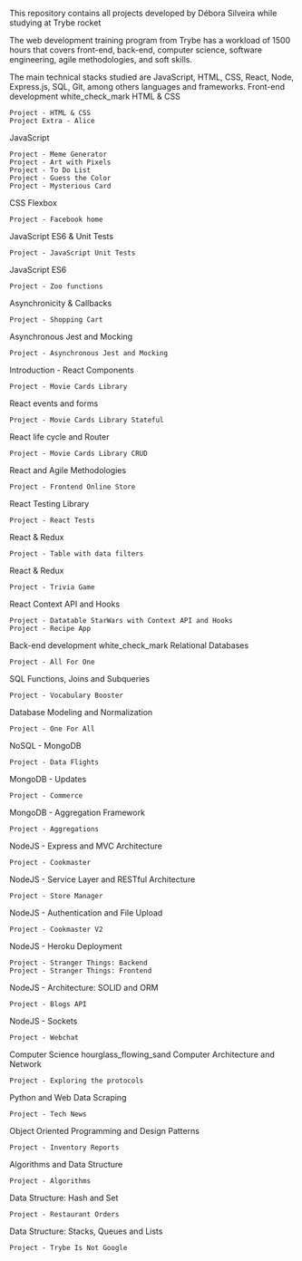 This repository contains all projects developed by Débora Silveira while studying at Trybe rocket

The web development training program from Trybe has a workload of 1500 hours that covers front-end, back-end, computer science, software engineering, agile methodologies, and soft skills.

The main technical stacks studied are JavaScript, HTML, CSS, React, Node, Express.js, SQL, Git, among others languages and frameworks.
Front-end development white_check_mark
HTML & CSS

    Project - HTML & CSS
    Project Extra - Alice

JavaScript

    Project - Meme Generator
    Project - Art with Pixels
    Project - To Do List
    Project - Guess the Color
    Project - Mysterious Card

CSS Flexbox

    Project - Facebook home

JavaScript ES6 & Unit Tests

    Project - JavaScript Unit Tests

JavaScript ES6

    Project - Zoo functions

Asynchronicity & Callbacks

    Project - Shopping Cart

Asynchronous Jest and Mocking

    Project - Asynchronous Jest and Mocking

Introduction - React Components

    Project - Movie Cards Library

React events and forms

    Project - Movie Cards Library Stateful

React life cycle and Router

    Project - Movie Cards Library CRUD

React and Agile Methodologies

    Project - Frontend Online Store

React Testing Library

    Project - React Tests

React & Redux

    Project - Table with data filters

React & Redux

    Project - Trivia Game

React Context API and Hooks

    Project - Datatable StarWars with Context API and Hooks
    Project - Recipe App

Back-end development white_check_mark
Relational Databases

    Project - All For One

SQL Functions, Joins and Subqueries

    Project - Vocabulary Booster

Database Modeling and Normalization

    Project - One For All

NoSQL - MongoDB

    Project - Data Flights

MongoDB - Updates

    Project - Commerce

MongoDB - Aggregation Framework

    Project - Aggregations

NodeJS - Express and MVC Architecture

    Project - Cookmaster

NodeJS - Service Layer and RESTful Architecture

    Project - Store Manager

NodeJS - Authentication and File Upload

    Project - Cookmaster V2

NodeJS - Heroku Deployment

    Project - Stranger Things: Backend
    Project - Stranger Things: Frontend

NodeJS - Architecture: SOLID and ORM

    Project - Blogs API

NodeJS - Sockets

    Project - Webchat

Computer Science hourglass_flowing_sand
Computer Architecture and Network

    Project - Exploring the protocols

Python and Web Data Scraping

    Project - Tech News

Object Oriented Programming and Design Patterns

    Project - Inventory Reports

Algorithms and Data Structure

    Project - Algorithms

Data Structure: Hash and Set

    Project - Restaurant Orders

Data Structure: Stacks, Queues and Lists

    Project - Trybe Is Not Google

